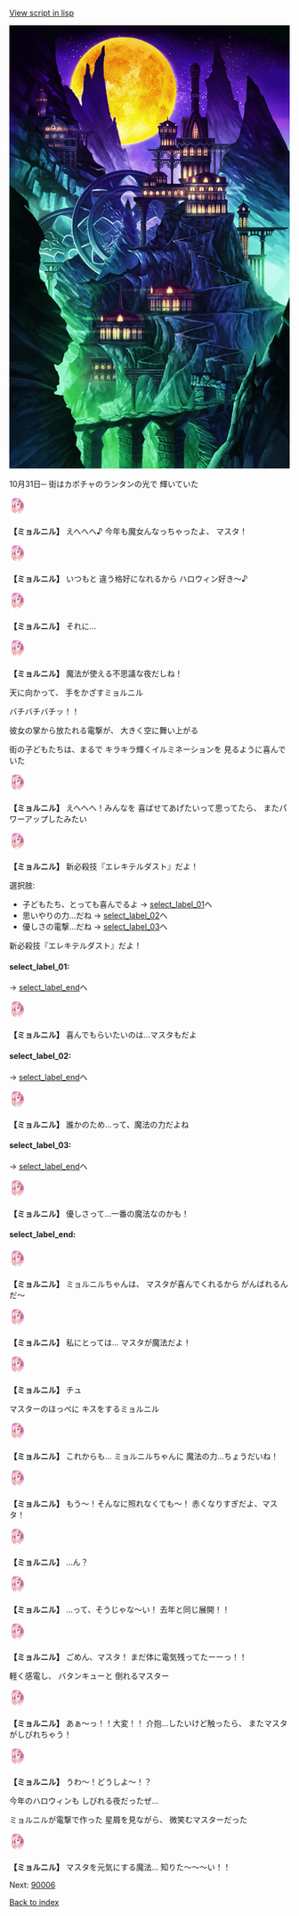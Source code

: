 [View script in lisp](../scripts/20015401.txt)

![halloween.png](../images/backgrounds/halloween.png)

10月31日─
街はカボチャのランタンの光で
輝いていた

<img src="../images/units/200151.png" alt="200151.png" height="34"/>

**【ミョルニル】**
えへへへ♪
今年も魔女んなっちゃったよ、
マスタ！

<img src="../images/units/200151.png" alt="200151.png" height="34"/>

**【ミョルニル】**
いつもと
違う格好になれるから
ハロウィン好き～♪

<img src="../images/units/200151.png" alt="200151.png" height="34"/>

**【ミョルニル】**
それに…

<img src="../images/units/200151.png" alt="200151.png" height="34"/>

**【ミョルニル】**
魔法が使える不思議な夜だしね！

天に向かって、
手をかざすミョルニル

バチバチバチッ！！

彼女の掌から放たれる電撃が、
大きく空に舞い上がる

街の子どもたちは、まるで
キラキラ輝くイルミネーションを
見るように喜んでいた

<img src="../images/units/200151.png" alt="200151.png" height="34"/>

**【ミョルニル】**
えへへへ！みんなを
喜ばせてあげたいって思ってたら、
またパワーアップしたみたい

<img src="../images/units/200151.png" alt="200151.png" height="34"/>

**【ミョルニル】**
新必殺技『エレキテルダスト』だよ！

選択肢:
- 子どもたち、とっても喜んでるよ → [select_label_01](#select_label_01)へ
- 思いやりの力…だね → [select_label_02](#select_label_02)へ
- 優しさの電撃…だね → [select_label_03](#select_label_03)へ

新必殺技『エレキテルダスト』だよ！

#### select_label_01:
 → [select_label_end](#select_label_end)へ

<img src="../images/units/200151.png" alt="200151.png" height="34"/>

**【ミョルニル】**
喜んでもらいたいのは…マスタもだよ

#### select_label_02:
 → [select_label_end](#select_label_end)へ

<img src="../images/units/200151.png" alt="200151.png" height="34"/>

**【ミョルニル】**
誰かのため…って、魔法の力だよね

#### select_label_03:
 → [select_label_end](#select_label_end)へ

<img src="../images/units/200151.png" alt="200151.png" height="34"/>

**【ミョルニル】**
優しさって…一番の魔法なのかも！

#### select_label_end:

<img src="../images/units/200151.png" alt="200151.png" height="34"/>

**【ミョルニル】**
ミョルニルちゃんは、
マスタが喜んでくれるから
がんばれるんだ～

<img src="../images/units/200151.png" alt="200151.png" height="34"/>

**【ミョルニル】**
私にとっては…
マスタが魔法だよ！

<img src="../images/units/200151.png" alt="200151.png" height="34"/>

**【ミョルニル】**
チュ

マスターのほっぺに
キスをするミョルニル

<img src="../images/units/200151.png" alt="200151.png" height="34"/>

**【ミョルニル】**
これからも…
ミョルニルちゃんに
魔法の力…ちょうだいね！

<img src="../images/units/200151.png" alt="200151.png" height="34"/>

**【ミョルニル】**
もう～！そんなに照れなくても～！
赤くなりすぎだよ、マスタ！

<img src="../images/units/200151.png" alt="200151.png" height="34"/>

**【ミョルニル】**
…ん？

<img src="../images/units/200151.png" alt="200151.png" height="34"/>

**【ミョルニル】**
…って、そうじゃな～い！
去年と同じ展開！！

<img src="../images/units/200151.png" alt="200151.png" height="34"/>

**【ミョルニル】**
ごめん、マスタ！
まだ体に電気残ってたーーっ！！

軽く感電し、
バタンキューと
倒れるマスター

<img src="../images/units/200151.png" alt="200151.png" height="34"/>

**【ミョルニル】**
あぁ～っ！！大変！！
介抱…したいけど触ったら、
またマスタがしびれちゃう！

<img src="../images/units/200151.png" alt="200151.png" height="34"/>

**【ミョルニル】**
うわ～！どうしよ～！？

今年のハロウィンも
しびれる夜だったぜ…

ミョルニルが電撃で作った
星屑を見ながら、
微笑むマスターだった

<img src="../images/units/200151.png" alt="200151.png" height="34"/>

**【ミョルニル】**
マスタを元気にする魔法…
知りた～～～い！！


Next: [90006](90006.md)

[Back to index](index.md)
